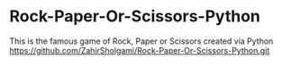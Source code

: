 # Rock-Paper-Or-Scissors-Python
This is the famous game of Rock, Paper or Scissors created via Python
https://github.com/ZahirSholgami/Rock-Paper-Or-Scissors-Python.git
